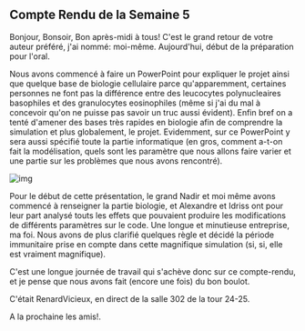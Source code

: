 ## Compte Rendu de la Semaine 5 ##

Bonjour, Bonsoir, Bon après-midi à tous! C'est le grand retour de votre auteur préféré, j'ai nommé: moi-même. Aujourd'hui, début de la préparation pour l'oral.


Nous avons commencé à faire un PowerPoint pour expliquer le projet ainsi que quelque base de biologie cellulaire parce qu'apparemment, certaines personnes ne font pas la différence entre des leucocytes polynucleaires basophiles et des granulocytes eosinophiles (même si j'ai du mal à concevoir qu'on ne puisse pas savoir un truc aussi évident). Enfin bref on a tenté d'amener des bases très rapides en biologie afin de comprendre la simulation et plus globalement, le projet. Evidemment, sur ce PowerPoint y sera aussi spécifié toute la partie informatique (en gros, comment a-t-on fait la modélisation, quels sont les paramètre que nous allons faire varier et une partie sur les problèmes que nous avons rencontré).

![img](https://github.com/are00dynamic-2018/PROPAGATION_BACTERIENNE/blob/master/photo_pr%C3%A9sentation.png?raw=true)

Pour le début de cette présentation, le grand Nadir et moi même avons commencé à renseigner la partie biologie, et Alexandre et Idriss ont pour leur part analysé touts les effets que pouvaient produire les modifications de différents paramètres sur le code. Une longue et minutieuse entreprise, ma foi. Nous avons de plus clarifié quelques règle et décidé la période immunitaire prise en compte dans cette magnifique simulation (si, si, elle est vraiment magnifique).


C'est une longue journée de travail qui s'achève donc sur ce compte-rendu, et je pense que nous avons fait (encore une fois) du bon boulot.

C'était RenardVicieux, en direct de la salle 302 de la tour 24-25.

A la prochaine les amis!.

